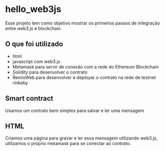 # hello_web3js
Esse projeto tem como objetivo mostrar os primeiros passos de integração entre web3.js e blockchain.


## O que foi utilizado
- html
- javascript com web3.js
- Metamask para servir de conexão com a rede do Ethereum Blockchain
- Solidity para desenvolver o contrato
- RemixWeb para desenvolver e deployar o contrato na rede de testnet rinkeby

## Smart contract
Usamos um contrato bem simples para salvar e ler uma mensagem

## HTML
Criamos uma página para gravar e ler essa mensagem utilizando web3.js, utilizamos o próprio metamask para se conectar ao contrato.
